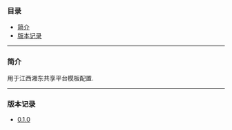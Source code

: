 ### 目录

* [简介](#abstract)
* [版本记录](#version)

---

### <a name="abstract">简介</a>

用于江西湘东共享平台模板配置.

---

### <a name="version">版本记录</a>

* [0.1.0](./Docs/Version/0.1.0.md "0.1.0")
